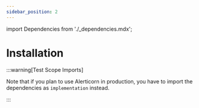 ```yaml
---
sidebar_position: 2
---
```


import Dependencies from './_dependencies.mdx';

# Installation

<Dependencies />

:::warning[Test Scope Imports]

Note that if you plan to use Alerticorn in production, you have to import the dependencies as `implementation` instead.

:::